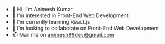 - 👋 Hi, I’m Animesh Kumar
- 👀 I’m interested in Front-End Web Development
- 🌱 I’m currently learning React.js
- 💞️ I’m looking to collaborate on Front-End Web Development
- 📫 Mail me on animesh99dev@gmail.com
